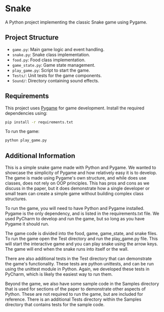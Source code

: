 # Snake

A Python project implementing the classic Snake game using Pygame.

## Project Structure

- `game.py`: Main game logic and event handling.
- `snake.py`: Snake class implementation.
- `food.py`: Food class implementation.
- `game_state.py`: Game state management.
- `play_game.py`: Script to start the game.
- `Tests/`: Unit tests for the game components.
- `Sound/`: Directory containing sound effects.

## Requirements

This project uses [Pygame](https://www.pygame.org/) for game development. Install the required dependencies using:

```sh
pip install -r requirements.txt
```

To run the game:
```sh
python play_game.py
```

## Additional Information

This is a simple snake game made with Python and Pygame. We wanted to
showcase the simplicity of Pygame and how relatively easy it is to develop.
The game is made using Pygame's own structure, and while does use classes, does
not rely on OOP principles. This has pros and cons as we discuss in the paper,
but it does demonstrate how a single developer or small team can create a simple
game without building complex class structures.

To run the game, you will need to have Python and Pygame installed. Pygame is the
only dependency, and is listed in the requirements.txt file. We used PyCharm to develop
and run the game, but so long as you have Pygame it should run.

The game code is divided into the food, game, game_state, and snake files. To run the game
open the Test directory and run the play_game.py file. This will start the interactive game
and you can play snake using the arrow keys. The game will end when the snake runs into itself
or the wall.

There are also additional tests in the Test directory that can demonstrate the game's functionality.
These tests are python unittests, and can be run using the unittest module in Python. Again, we developed
these tests in PyCharm, which is likely the easiest way to run them.

Beyond the game, we also have some sample code in the Samples directory that is used for sections of the paper
to demonstrate other aspects of Python. These are not required to run the game, but are included for reference.
There is an additional Tests directory within the Samples directory that contains tests for the sample code.
